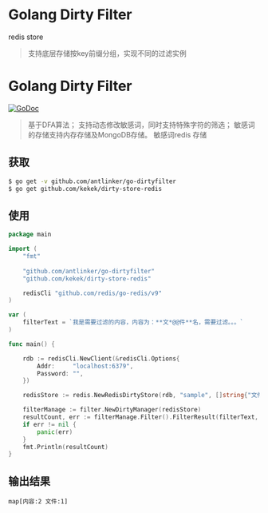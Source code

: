 # Golang Dirty Filter 

redis store 

> 支持底层存储按key前缀分组，实现不同的过滤实例

# Golang Dirty Filter

[![GoDoc](https://godoc.org/github.com/antlinker/go-dirtyfilter?status.svg)](https://godoc.org/github.com/antlinker/go-dirtyfilter)

> 基于DFA算法；
> 支持动态修改敏感词，同时支持特殊字符的筛选；
> 敏感词的存储支持内存存储及MongoDB存储。
> 敏感词redis 存储

## 获取

``` bash
$ go get -v github.com/antlinker/go-dirtyfilter
$ go get github.com/kekek/dirty-store-redis
```

## 使用

``` go
package main

import (
	"fmt"
	
	"github.com/antlinker/go-dirtyfilter"
	"github.com/kekek/dirty-store-redis"

	redisCli "github.com/redis/go-redis/v9"
)

var (
	filterText = `我是需要过滤的内容，内容为：**文*@@件**名，需要过滤。。。`
)

func main() {

	rdb := redisCli.NewClient(&redisCli.Options{
		Addr:     "localhost:6379",
		Password: "",
	})

	redisStore := redis.NewRedisDirtyStore(rdb, "sample", []string{"文件", "内容"})

	filterManage := filter.NewDirtyManager(redisStore)
	resultCount, err := filterManage.Filter().FilterResult(filterText, '*', '@')
	if err != nil {
		panic(err)
	}
	fmt.Println(resultCount)
}
```

## 输出结果

```
map[内容:2 文件:1]
```